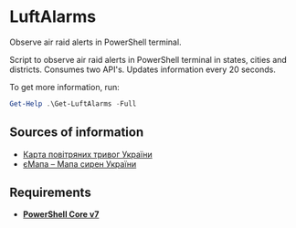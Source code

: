 # LuftAlarms

Observe air raid alerts in PowerShell terminal.

Script to observe air raid alerts in PowerShell terminal in states, cities and districts. Consumes two API's. Updates information every 20 seconds.

To get more information, run:

```PowerShell
Get-Help .\Get-LuftAlarms -Full
```

## Sources of information

- [Карта повітряних тривог України](https://war.ukrzen.in.ua/alerts/)
- [єМапа – Мапа сирен України](https://vadimklimenko.com/map/)

## Requirements

- **[PowerShell Core v7](https://docs.microsoft.com/en-us/powershell/scripting/install/installing-powershell-on-windows?view=powershell-7.2)**
